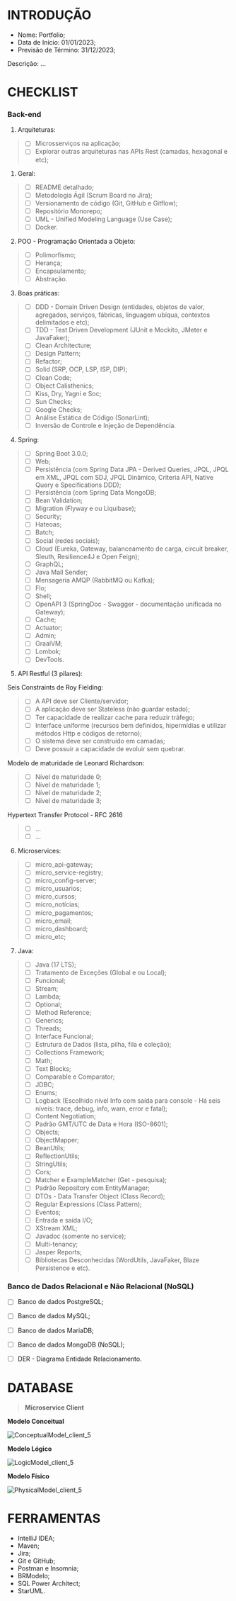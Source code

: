 # INTRODUÇÃO

- Nome: Portfolio;
- Data de Início: 01/01/2023;
- Previsão de Término: 31/12/2023;

Descrição: ...


# CHECKLIST

### Back-end

1. Arquiteturas:
> - [ ] Microsserviços na aplicação;
> - [ ] Explorar outras arquiteturas nas APIs Rest (camadas, hexagonal e etc);

1. Geral:
> - [ ] README detalhado;
> - [ ] Metodologia Ágil (Scrum Board no Jira);
> - [ ] Versionamento de código (Git, GitHub e Gitflow);
> - [ ] Repositório Monorepo;
> - [ ] UML - Unified Modeling Language (Use Case);
> - [ ] Docker.

2. POO - Programação Orientada a Objeto:
> - [ ] Polimorfismo; 
> - [ ] Herança; 
> - [ ] Encapsulamento; 
> - [ ] Abstração.

3. Boas práticas:
> - [ ] DDD - Domain Driven Design (entidades, objetos de valor, agregados, serviços, fábricas, linguagem ubíqua, contextos delimitados e etc);
> - [ ] TDD - Test Driven Development (JUnit e Mockito, JMeter e JavaFaker);
> - [ ] Clean Architecture;
> - [ ] Design Pattern;
> - [ ] Refactor;
> - [ ] Solid (SRP, OCP, LSP, ISP, DIP);
> - [ ] Clean Code;
> - [ ] Object Calisthenics;
> - [ ] Kiss, Dry, Yagni e Soc;
> - [ ] Sun Checks;
> - [ ] Google Checks;
> - [ ] Análise Estática de Código (SonarLint);
> - [ ] Inversão de Controle e Injeção de Dependência.

4. Spring:
> - [ ] Spring Boot 3.0.0;
> - [ ] Web;
> - [ ] Persistência (com Spring Data JPA - Derived Queries, JPQL, JPQL em XML, JPQL com SDJ, JPQL Dinâmico, Criteria API, Native Query e Specifications DDD);
> - [ ] Persistência (com Spring Data MongoDB;
> - [ ] Bean Validation;
> - [ ] Migration (Flyway e ou Liquibase);
> - [ ] Security; 
> - [ ] Hateoas; 
> - [ ] Batch; 
> - [ ] Social (redes sociais);
> - [ ] Cloud (Eureka, Gateway, balanceamento de carga, circuit breaker, Sleuth, Resilience4J e Open Feign); 
> - [ ] GraphQL; 
> - [ ] Java Mail Sender;
> - [ ] Mensageria AMQP (RabbitMQ ou Kafka);
> - [ ] Flo; 
> - [ ] Shell;
> - [ ] OpenAPI 3 (SpringDoc - Swagger - documentação unificada no Gateway);
> - [ ] Cache;
> - [ ] Actuator;
> - [ ] Admin;
> - [ ] GraalVM;
> - [ ] Lombok; 
> - [ ] DevTools.

5. API Restful (3 pilares):

Seis Constraints de Roy Fielding:
> - [ ] A API deve ser Cliente/servidor;
> - [ ] A aplicação deve ser Stateless (não guardar estado);
> - [ ] Ter capacidade de realizar cache para reduzir tráfego;
> - [ ] Interface uniforme (recursos bem definidos, hipermídias e utilizar métodos Http e códigos de retorno);
> - [ ] O sistema deve ser construído em camadas;
> - [ ] Deve possuir a capacidade de evoluir sem quebrar.

Modelo de maturidade de Leonard Richardson:
> - [ ] Nível de maturidade 0;
> - [ ] Nível de maturidade 1;
> - [ ] Nível de maturidade 2;
> - [ ] Nível de maturidade 3;

Hypertext Transfer Protocol - RFC 2616
> - [ ] ...
> - [ ] ...

6. Microservices: 
> - [ ] micro_api-gateway;
> - [ ] micro_service-registry;
> - [ ] micro_config-server;
> - [ ] micro_usuarios;
> - [ ] micro_cursos;
> - [ ] micro_notícias;
> - [ ] micro_pagamentos;
> - [ ] micro_email;
> - [ ] micro_dashboard; 
> - [ ] micro_etc;

7. Java: 
> - [ ] Java (17 LTS);
> - [ ] Tratamento de Exceções (Global e ou Local);
> - [ ] Funcional;
> - [ ] Stream;
> - [ ] Lambda;
> - [ ] Optional;
> - [ ] Method Reference;
> - [ ] Generics;
> - [ ] Threads;
> - [ ] Interface Funcional;
> - [ ] Estrutura de Dados (lista, pilha, fila e coleção);
> - [ ] Collections Framework;
> - [ ] Math;
> - [ ] Text Blocks;
> - [ ] Comparable e Comparator;
> - [ ] JDBC;
> - [ ] Enums;
> - [ ] Logback (Escolhido nível Info com saída para console - Há seis níveis: trace, debug, info, warn, error e fatal);
> - [ ] Content Negotiation;
> - [ ] Padrão GMT/UTC de Data e Hora (ISO-8601);
> - [ ] Objects;
> - [ ] ObjectMapper;
> - [ ] BeanUtils;
> - [ ] ReflectionUtils;
> - [ ] StringUtils;
> - [ ] Cors;
> - [ ] Matcher e ExampleMatcher (Get - pesquisa);
> - [ ] Padrão Repository com EntityManager;
> - [ ] DTOs - Data Transfer Object (Class Record);
> - [ ] Regular Expressions (Class Pattern);
> - [ ] Eventos;
> - [ ] Entrada e saída I/O;
> - [ ] XStream XML;
> - [ ] Javadoc (somente no service);
> - [ ] Multi-tenancy;
> - [ ] Jasper Reports;
> - [ ] Bibliotecas Desconhecidas (WordUtils, JavaFaker, Blaze Persistence e etc).

### Banco de Dados Relacional e Não Relacional (NoSQL)
- [ ] Banco de dados PostgreSQL;
- [ ] Banco de dados MySQL;
- [ ] Banco de dados MariaDB;
- [ ] Banco de dados MongoDB (NoSQL);
- [ ] DER - Diagrama Entidade Relacionamento.


# DATABASE

> __Microservice Client__

__Modelo Conceitual__

![ConceptualModel_client_5](https://user-images.githubusercontent.com/64662590/206908468-922ca5fd-3b2f-4abf-8c4c-0fa1c13ffab7.png)

__Modelo Lógico__

![LogicModel_client_5](https://user-images.githubusercontent.com/64662590/206908482-91caf7a1-cb18-4b47-96bb-e4870abad26a.png)

__Modelo Físico__

![PhysicalModel_client_5](https://user-images.githubusercontent.com/64662590/206908491-bfffbad3-af8c-4263-b308-1de165fa6a27.png)

# FERRAMENTAS

- IntelliJ IDEA;
- Maven;
- Jira;
- Git e GitHub;
- Postman e Insomnia;
- BRModelo;
- SQL Power Architect;
- StarUML.


